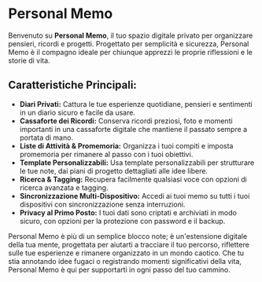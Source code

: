 # Personal Memo

Benvenuto su **Personal Memo**, il tuo spazio digitale privato per organizzare pensieri, ricordi e progetti. Progettato per semplicità e sicurezza, Personal Memo è il compagno ideale per chiunque apprezzi le proprie riflessioni e le storie di vita.

## Caratteristiche Principali:
- **Diari Privati:** Cattura le tue esperienze quotidiane, pensieri e sentimenti in un diario sicuro e facile da usare.
- **Cassaforte dei Ricordi:** Conserva ricordi preziosi, foto e momenti importanti in una cassaforte digitale che mantiene il passato sempre a portata di mano.
- **Liste di Attività & Promemoria:** Organizza i tuoi compiti e imposta promemoria per rimanere al passo con i tuoi obiettivi.
- **Template Personalizzabili:** Usa template personalizzabili per strutturare le tue note, dai piani di progetto dettagliati alle idee libere.
- **Ricerca & Tagging:** Recupera facilmente qualsiasi voce con opzioni di ricerca avanzata e tagging.
- **Sincronizzazione Multi-Dispositivo:** Accedi ai tuoi memo su tutti i tuoi dispositivi con sincronizzazione senza interruzioni.
- **Privacy al Primo Posto:** I tuoi dati sono criptati e archiviati in modo sicuro, con opzioni per la protezione con password e il backup.

Personal Memo è più di un semplice blocco note; è un'estensione digitale della tua mente, progettata per aiutarti a tracciare il tuo percorso, riflettere sulle tue esperienze e rimanere organizzato in un mondo caotico. Che tu stia annotando idee fugaci o registrando momenti significativi della vita, Personal Memo è qui per supportarti in ogni passo del tuo cammino.
